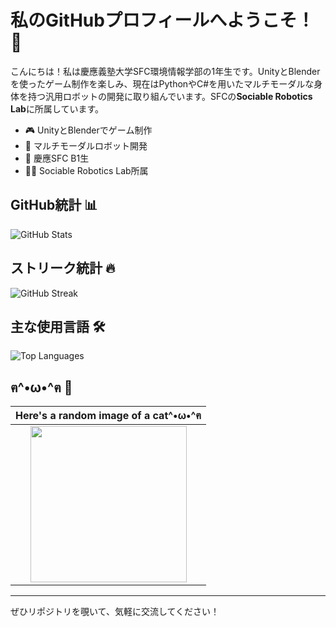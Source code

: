 # 私のGitHubプロフィールへようこそ！ 👋

こんにちは！私は慶應義塾大学SFC環境情報学部の1年生です。UnityとBlenderを使ったゲーム制作を楽しみ、現在はPythonやC#を用いたマルチモーダルな身体を持つ汎用ロボットの開発に取り組んでいます。SFCの**Sociable Robotics Lab**に所属しています。

- 🎮 UnityとBlenderでゲーム制作  
- 🤖 マルチモーダルロボット開発  
- 🏫 慶應SFC B1生  
- 🧑‍💻 Sociable Robotics Lab所属  

## GitHub統計 📊

![GitHub Stats](https://github-readme-stats.vercel.app/api?username=forgottencow77&show_icons=true&title_color=1E90FF&text_color=1E90FF&icon_color=1E90FF&bg_color=000000)

## ストリーク統計 🔥

![GitHub Streak](https://streak-stats.demolab.com?user=forgottencow77&background=000000&ring=1E90FF&fire=1E90FF&currStreakNum=1E90FF&currStreakLabel=1E90FF&sideNums=1E90FF&sideLabels=1E90FF&dates=1E90FF&hide_border=true)

## 主な使用言語 🛠️

![Top Languages](https://github-readme-stats.vercel.app/api/top-langs/?username=forgottencow77&layout=compact&title_color=1E90FF&text_color=1E90FF&bg_color=000000)

## ฅ^•ω•^ฅ 🐾

| Here's a random image of a cat^•ω•^ฅ |
| :---------------------------: |
| <img src="https://cataas.com/cat" width="250"/> |

---

ぜひリポジトリを覗いて、気軽に交流してください！
